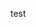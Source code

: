 <!--
title:   【GAS】LINEでOpenAIのbotを作る
tags:    GAS,GoogleAppsScript,OpenAI,linebot
id:      f0b2921fad9c158b2ff6
private: true
-->
test
